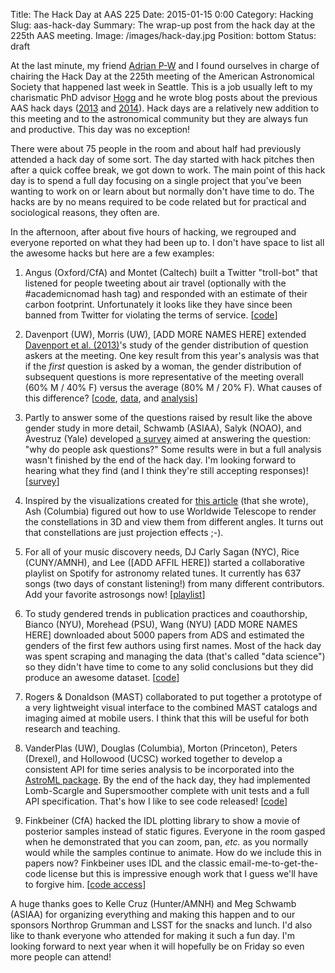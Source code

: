 Title: The Hack Day at AAS 225
Date: 2015-01-15 0:00
Category: Hacking
Slug: aas-hack-day
Summary: The wrap-up post from the hack day at the 225th AAS meeting.
Image: /images/hack-day.jpg
Position: bottom
Status: draft

At the last minute, my friend [Adrian P-W](http://adrian.pw/) and I found
ourselves in charge of chairing the Hack Day at the 225th meeting of the
American Astronomical Society that happened last week in Seattle.
This is a job usually left to my charismatic PhD advisor
[Hogg](http://cosmo.nyu.edu/hogg/) and he wrote blog posts about the previous
AAS hack days
([2013](http://hoggresearch.blogspot.com/2013/01/aas-hack-day_10.html) and
[2014](http://hoggresearch.blogspot.com/2014/01/aas-223-day-4-aas-hack-day.html)).
Hack days are a relatively new addition to this meeting and to the
astronomical community but they are always fun and productive.
This day was no exception!

There were about 75 people in the room and about half had previously attended
a hack day of some sort.
The day started with hack pitches then after a quick coffee break, we got down
to work.
The main point of this hack day is to spend a full day focusing on a single
project that you've been wanting to work on or learn about but normally don't
have time to do.
The hacks are by no means required to be code related but for practical and
sociological reasons, they often are.

In the afternoon, after about five hours of hacking, we regrouped and everyone
reported on what they had been up to.
I don't have space to list all the awesome hacks but here are a few examples:

1. Angus (Oxford/CfA) and Montet (Caltech) built a Twitter "troll-bot" that
   listened for people tweeting about air travel (optionally with the
   #academicnomad hash tag) and responded with an estimate of their carbon
   footprint. Unfortunately it looks like they have since been banned from
   Twitter for violating the terms of service.
   [[code](https://github.com/RuthAngus/trollbot)]

2. Davenport (UW), Morris (UW), [ADD MORE NAMES HERE] extended [Davenport et
   al. (2013)](http://arxiv.org/abs/1403.3091)'s study of the gender
   distribution of question askers at the meeting. One key result from this
   year's analysis was that if the *first* question is asked by a woman, the
   gender distribution of subsequent questions is more representative of the
   meeting overall (60% M / 40% F) versus the average (80% M / 20% F).
   What causes of this difference?
   [[code](https://github.com/jradavenport/aas225-gender),
   [data](https://github.com/jradavenport/aas225-gender/blob/master/data.csv),
   and
   [analysis](http://nbviewer.ipython.org/github/jradavenport/aas225-gender/blob/master/analysis.ipynb)]

3. Partly to answer some of the questions raised by result like the above
   gender study in more detail, Schwamb (ASIAA), Salyk (NOAO), and Avestruz
   (Yale) developed [a
   survey](https://docs.google.com/forms/d/1mPxiaTIKUBl2BAt1KF6OWJ2LOdsQCdfMk-KTbn9vMgc/viewform?c=0&w=1)
   aimed at answering the question: "why do people ask questions?" Some
   results were in but a full analysis wasn't finished by the end of the hack
   day. I'm looking forward to hearing what they find (and I think
   they're still accepting responses)!
   [[survey](https://docs.google.com/forms/d/1mPxiaTIKUBl2BAt1KF6OWJ2LOdsQCdfMk-KTbn9vMgc/viewform?c=0&w=1)]

4. Inspired by the visualizations created for [this
   article](http://nautil.us/issue/19/illusions/a-quick-spin-around-the-big-dipper)
   (that she wrote), Ash (Columbia) figured out how to use Worldwide Telescope
   to render the constellations in 3D and view them from different angles.
   It turns out that constellations are just projection effects ;-).

5. For all of your music discovery needs, DJ Carly Sagan (NYC), Rice
   (CUNY/AMNH), and Lee ([ADD AFFIL HERE]) started a collaborative playlist on
   Spotify for astronomy related tunes. It currently has 637 songs (two days
   of constant listening!) from many different contributors. Add your favorite
   astrosongs now!
   [[playlist](https://play.spotify.com/user/djcarlysagan/playlist/5BLvisuoHWxYaoXaLBN2WD)]

6. To study gendered trends in publication practices and coauthorship, Bianco
   (NYU), Morehead (PSU), Wang (NYU) [ADD MORE NAMES HERE] downloaded about
   5000 papers from ADS and estimated the genders of the first few authors
   using first names. Most of the hack day was spent scraping and managing the
   data (that's called "data science") so they didn't have time to come to any
   solid conclusions but they did produce an awesome dataset.
   [[code](https://github.com/fedhere/ADSgenderclustering)]

9. Rogers & Donaldson (MAST) collaborated to put together a prototype of a
   very lightweight visual interface to the combined MAST catalogs and
   imaging aimed at mobile users. I think that this will be useful for both
   research and teaching.

7. VanderPlas (UW), Douglas (Columbia), Morton (Princeton), Peters (Drexel),
   and Hollowood (UCSC) worked together to develop a consistent API for time
   series analysis to be incorporated into the [AstroML
   package](https://github.com/astroML/astroML). By the end of the hack day,
   they had implemented Lomb-Scargle and Supersmoother complete with unit
   tests and a full API specification. That's how I like to see code
   released!
   [[code](https://github.com/astroML/periodogram)]

8. Finkbeiner (CfA) hacked the IDL plotting library to show a movie of
   posterior samples instead of static figures. Everyone in the room gasped
   when he demonstrated that you can zoom, pan, *etc.* as you normally would
   while the samples continue to animate. How do we include this in papers
   now? Finkbeiner uses IDL and the classic email-me-to-get-the-code
   license but this is impressive enough work that I guess we'll have to
   forgive him.
   [[code access](mailto:Douglas.Finkbeiner@gmail.com)]

A huge thanks goes to Kelle Cruz (Hunter/AMNH) and Meg Schwamb (ASIAA) for
organizing everything and making this happen and to our sponsors Northrop
Grumman and LSST for the snacks and lunch.
I'd also like to thank everyone who attended for making it such a fun day.
I'm looking forward to next year when it will hopefully be on Friday so even
more people can attend!
